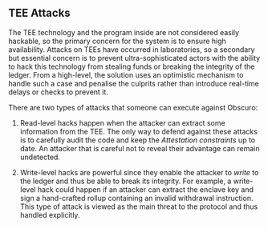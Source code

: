 ## TEE Attacks
The TEE technology and the program inside are not considered easily hackable, so the primary concern for the system is to ensure high availability.
Attacks on TEEs have occurred in laboratories, so a secondary but essential concern is to prevent ultra-sophisticated actors with the ability to hack this technology from stealing funds or breaking the integrity of the ledger.
From a high-level, the solution uses an optimistic mechanism to handle such a case and penalise the culprits rather than introduce real-time delays or checks to prevent it.

There are two types of attacks that someone can execute against Obscuro:

1. Read-level hacks happen when the attacker can extract some information from the TEE. The only way to defend against these attacks is to carefully audit the code and keep the _Attestation constraints_ up to date. An attacker that is careful not to reveal their advantage can remain undetected.

2. Write-level hacks are powerful since they enable the attacker to _write_ to the ledger and thus be able to break its integrity. For example, a write-level hack could happen if an attacker can extract the enclave key and sign a hand-crafted rollup containing an invalid withdrawal instruction. This type of attack is viewed as the main threat to the protocol and thus handled explicitly.
